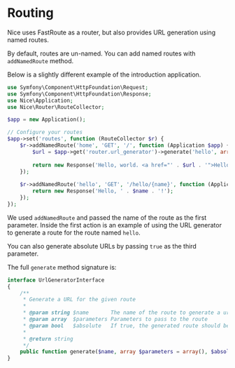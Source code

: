 Routing
=======

Nice uses FastRoute as a router, but also provides URL generation using named routes.

By default, routes are un-named. You can add named routes with `addNamedRoute` method.

Below is a slightly different example of the introduction application.

```php
use Symfony\Component\HttpFoundation\Request;
use Symfony\Component\HttpFoundation\Response;
use Nice\Application;
use Nice\Router\RouteCollector;

$app = new Application();

// Configure your routes
$app->set('routes', function (RouteCollector $r) {
    $r->addNamedRoute('home', 'GET', '/', function (Application $app) {
        $url = $app->get('router.url_generator')->generate('hello', array('name' => 'Tyler'));
        
        return new Response('Hello, world. <a href="' . $url . '">Hello, Tyler.</a>');
    });
    
    $r->addNamedRoute('hello', 'GET', '/hello/{name}', function (Application $app, $name) {
        return new Response('Hello, ' . $name . '!');
    });
});
```

We used `addNamedRoute` and passed the name of the route as the first parameter. Inside the first action is an
example of using the URL generator to generate a route for the route named `hello`.

You can also generate absolute URLs by passing `true` as the third parameter.

The full `generate` method signature is:

```php
interface UrlGeneratorInterface
{
    /**
     * Generate a URL for the given route
     *
     * @param string $name       The name of the route to generate a url for
     * @param array  $parameters Parameters to pass to the route
     * @param bool   $absolute   If true, the generated route should be absolute
     *
     * @return string
     */
    public function generate($name, array $parameters = array(), $absolute = false);
}
```